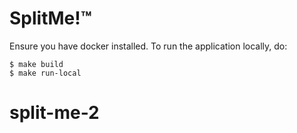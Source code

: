 # SplitMe!™

Ensure you have docker installed. To run the application locally, do:

```
$ make build
$ make run-local
````
# split-me-2
